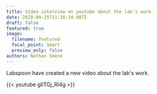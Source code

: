 ```yaml
---
title: Video interview on youtube about the lab's work
date: 2020-09-25T11:18:34.987Z
draft: false
featured: true
image:
  filename: featured
  focal_point: Smart
  preview_only: false
authors: Nathan Skene
---
```

Labspoon have created a new video about the lab's work. 

{{< youtube gIlTGj_Rl4g >}}
